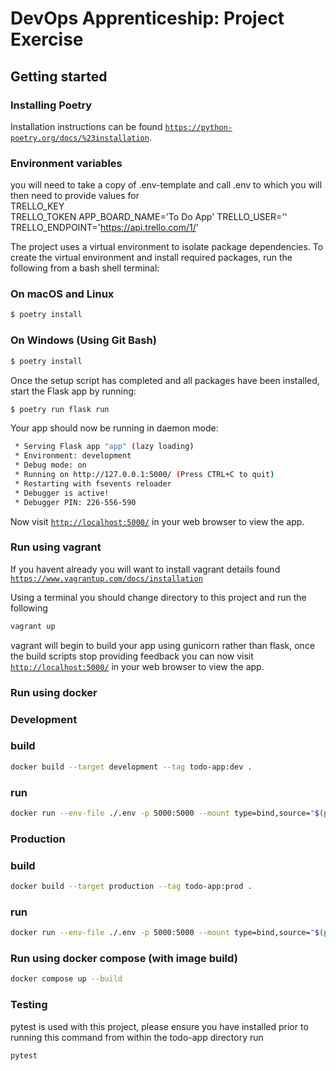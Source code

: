 # DevOps Apprenticeship: Project Exercise

## Getting started

### Installing Poetry
Installation instructions can be found [`https://python-poetry.org/docs/%23installation`](here).

### Environment variables

you will need to take a copy of .env-template and call .env to which you will then need to provide values for  
TRELLO_KEY  
TRELLO_TOKEN 
APP_BOARD_NAME='To Do App'
TRELLO_USER=''
TRELLO_ENDPOINT='https://api.trello.com/1/' 

The project uses a virtual environment to isolate package dependencies. To create the virtual environment and install required packages, run the following from a bash shell terminal:

### On macOS and Linux
```bash
$ poetry install
```
### On Windows (Using Git Bash)
```bash
$ poetry install
```

Once the setup script has completed and all packages have been installed, start the Flask app by running:
```bash
$ poetry run flask run
```

Your app should now be running in daemon mode:
```bash
 * Serving Flask app "app" (lazy loading)
 * Environment: development
 * Debug mode: on
 * Running on http://127.0.0.1:5000/ (Press CTRL+C to quit)
 * Restarting with fsevents reloader
 * Debugger is active!
 * Debugger PIN: 226-556-590
```
Now visit [`http://localhost:5000/`](http://localhost:5000/) in your web browser to view the app.

### Run using vagrant

If you havent already you will want to install vagrant details found [`https://www.vagrantup.com/docs/installation`](here)

Using a terminal you should change directory to this project and run the following

```bash
vagrant up
```

vagrant will begin to build your app using gunicorn rather than flask, once the build scripts stop providing feedback you
can now visit [`http://localhost:5000/`](http://localhost:5000/) in your web browser to view the app.

### Run using docker

### Development 
### build
```bash
docker build --target development --tag todo-app:dev . 
```
### run
```bash
docker run --env-file ./.env -p 5000:5000 --mount type=bind,source="$(pwd)"/todo-app,target=/todo-app todo-app:dev
```

### Production 
### build
```bash
docker build --target production --tag todo-app:prod . 
```
### run
```bash
docker run --env-file ./.env -p 5000:5000 --mount type=bind,source="$(pwd)"/todo-app,target=/todo-app todo-app:prod
```

### Run using docker compose (with image build) 
```bash
docker compose up --build
```

### Testing
pytest is used with this project, please ensure you have installed prior to running this command 
from within the todo-app directory run 
```bash 
pytest
```